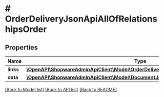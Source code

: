 # # OrderDeliveryJsonApiAllOfRelationshipsOrder

## Properties

Name | Type | Description | Notes
------------ | ------------- | ------------- | -------------
**links** | [**\OpenAPI\ShopwareAdminApiClient\Model\OrderDeliveryJsonApiAllOfRelationshipsOrderLinks**](OrderDeliveryJsonApiAllOfRelationshipsOrderLinks.md) |  | [optional]
**data** | [**\OpenAPI\ShopwareAdminApiClient\Model\DocumentJsonApiAllOfRelationshipsOrderData**](DocumentJsonApiAllOfRelationshipsOrderData.md) |  | [optional]

[[Back to Model list]](../../README.md#models) [[Back to API list]](../../README.md#endpoints) [[Back to README]](../../README.md)
